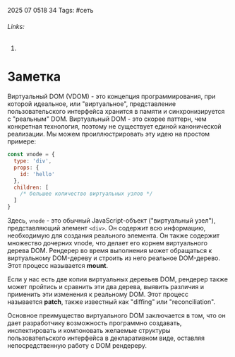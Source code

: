 2025 07 0518 34
Tags: #сеть 
###### Links: 
1) 
# Заметка
Виртуальный DOM (VDOM) - это концепция программирования, при которой идеальное, или "виртуальное", представление пользовательского интерфейса хранится в памяти и синхронизируется с "реальным" DOM.
Виртуальный DOM - это скорее паттерн, чем конкретная технология, поэтому не существует единой канонической реализации. Мы можем проиллюстрировать эту идею на простом примере:
```js
const vnode = {
  type: 'div',
  props: {
    id: 'hello'
  },
  children: [
    /* большее количество виртуальных узлов */
  ]
}
```
Здесь, `vnode` - это обычный JavaScript-объект ("виртуальный узел"), представляющий элемент `<div>`. Он содержит всю информацию, необходимую для создания реального элемента. Он также содержит множество дочерних vnode, что делает его корнем виртуального дерева DOM.
Рендерер во время выполнения может обращаться к виртуальному DOM-дереву и строить из него реальное DOM-дерево. Этот процесс называется **mount**.

Если у нас есть две копии виртуальных деревьев DOM, рендерер также может пройтись и сравнить эти два дерева, выявить различия и применить эти изменения к реальному DOM. Этот процесс называется **patch**, также известный как "diffing" или "reconciliation".

Основное преимущество виртуального DOM заключается в том, что он дает разработчику возможность программно создавать, инспектировать и компоновать желаемые структуры пользовательского интерфейса в декларативном виде, оставляя непосредственную работу с DOM рендереру.